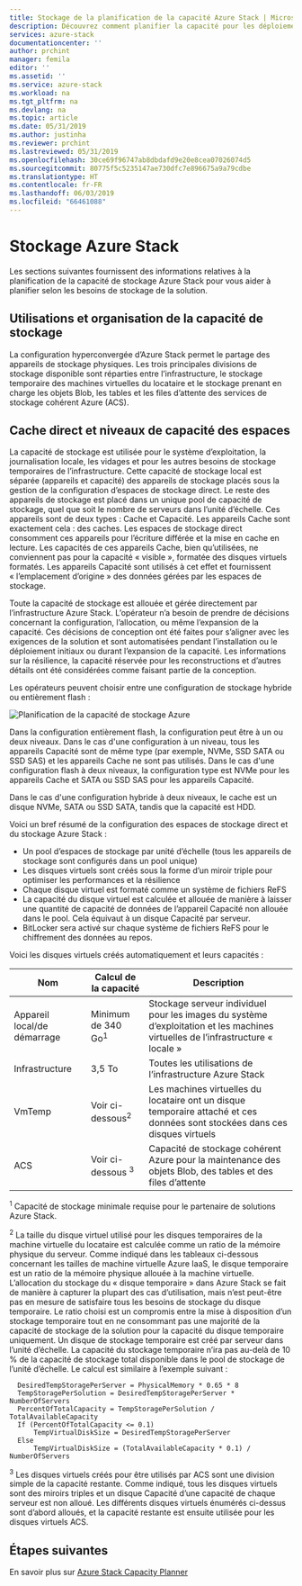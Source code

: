```yaml
---
title: Stockage de la planification de la capacité Azure Stack | Microsoft Docs
description: Découvrez comment planifier la capacité pour les déploiements Azure Stack.
services: azure-stack
documentationcenter: ''
author: prchint
manager: femila
editor: ''
ms.assetid: ''
ms.service: azure-stack
ms.workload: na
ms.tgt_pltfrm: na
ms.devlang: na
ms.topic: article
ms.date: 05/31/2019
ms.author: justinha
ms.reviewer: prchint
ms.lastreviewed: 05/31/2019
ms.openlocfilehash: 30ce69f96747ab8dbdafd9e20e8cea07026074d5
ms.sourcegitcommit: 80775f5c5235147ae730dfc7e896675a9a79cdbe
ms.translationtype: HT
ms.contentlocale: fr-FR
ms.lasthandoff: 06/03/2019
ms.locfileid: "66461088"
---
```

# <a name="azure-stack-storage"></a>Stockage Azure Stack

Les sections suivantes fournissent des informations relatives à la planification de la capacité de stockage Azure Stack pour vous aider à planifier selon les besoins de stockage de la solution.

## <a name="uses-and-organization-of-storage-capacity"></a>Utilisations et organisation de la capacité de stockage
La configuration hyperconvergée d’Azure Stack permet le partage des appareils de stockage physiques. Les trois principales divisions de stockage disponible sont réparties entre l’infrastructure, le stockage temporaire des machines virtuelles du locataire et le stockage prenant en charge les objets Blob, les tables et les files d’attente des services de stockage cohérent Azure (ACS).

## <a name="spaces-direct-cache-and-capacity-tiers"></a>Cache direct et niveaux de capacité des espaces
La capacité de stockage est utilisée pour le système d’exploitation, la journalisation locale, les vidages et pour les autres besoins de stockage temporaires de l’infrastructure. Cette capacité de stockage local est séparée (appareils et capacité) des appareils de stockage placés sous la gestion de la configuration d’espaces de stockage direct. Le reste des appareils de stockage est placé dans un unique pool de capacité de stockage, quel que soit le nombre de serveurs dans l’unité d’échelle. Ces appareils sont de deux types : Cache et Capacité.  Les appareils Cache sont exactement cela : des caches. Les espaces de stockage direct consomment ces appareils pour l’écriture différée et la mise en cache en lecture. Les capacités de ces appareils Cache, bien qu’utilisées, ne conviennent pas pour la capacité « visible », formatée des disques virtuels formatés. Les appareils Capacité sont utilisés à cet effet et fournissent « l’emplacement d’origine » des données gérées par les espaces de stockage.

Toute la capacité de stockage est allouée et gérée directement par l’infrastructure Azure Stack. L’opérateur n’a besoin de prendre de décisions concernant la configuration, l’allocation, ou même l’expansion de la capacité. Ces décisions de conception ont été faites pour s’aligner avec les exigences de la solution et sont automatisées pendant l’installation ou le déploiement initiaux ou durant l’expansion de la capacité. Les informations sur la résilience, la capacité réservée pour les reconstructions et d’autres détails ont été considérées comme faisant partie de la conception. 

Les opérateurs peuvent choisir entre une configuration de stockage hybride ou entièrement flash :

![Planification de la capacité de stockage Azure](media/azure-stack-capacity-planning/storage.png)

Dans la configuration entièrement flash, la configuration peut être à un ou deux niveaux.  Dans le cas d'une configuration à un niveau, tous les appareils Capacité sont de même type (par exemple, NVMe, SSD SATA ou SSD SAS) et les appareils Cache ne sont pas utilisés. Dans le cas d'une configuration flash à deux niveaux, la configuration type est NVMe pour les appareils Cache et SATA ou SSD SAS pour les appareils Capacité.

Dans le cas d'une configuration hybride à deux niveaux, le cache est un disque NVMe, SATA ou SSD SATA, tandis que la capacité est HDD. 

Voici un bref résumé de la configuration des espaces de stockage direct et du stockage Azure Stack :
- Un pool d’espaces de stockage par unité d’échelle (tous les appareils de stockage sont configurés dans un pool unique)
- Les disques virtuels sont créés sous la forme d’un miroir triple pour optimiser les performances et la résilience
- Chaque disque virtuel est formaté comme un système de fichiers ReFS
- La capacité du disque virtuel est calculée et allouée de manière à laisser une quantité de capacité de données de l’appareil Capacité non allouée dans le pool. Cela équivaut à un disque Capacité par serveur.
- BitLocker sera activé sur chaque système de fichiers ReFS pour le chiffrement des données au repos. 

Voici les disques virtuels créés automatiquement et leurs capacités :

|Nom|Calcul de la capacité|Description|
|-----|-----|-----|
|Appareil local/de démarrage|Minimum de 340 Go<sup>1</sup>|Stockage serveur individuel pour les images du système d’exploitation et les machines virtuelles de l’infrastructure « locale »|
|Infrastructure|3,5 To|Toutes les utilisations de l’infrastructure Azure Stack|
|VmTemp|Voir ci-dessous<sup>2</sup>|Les machines virtuelles du locataire ont un disque temporaire attaché et ces données sont stockées dans ces disques virtuels|
|ACS|Voir ci-dessous <sup>3</sup>|Capacité de stockage cohérent Azure pour la maintenance des objets Blob, des tables et des files d’attente|

<sup>1</sup> Capacité de stockage minimale requise pour le partenaire de solutions Azure Stack.

<sup>2</sup> La taille du disque virtuel utilisé pour les disques temporaires de la machine virtuelle du locataire est calculée comme un ratio de la mémoire physique du serveur. Comme indiqué dans les tableaux ci-dessous concernant les tailles de machine virtuelle Azure IaaS, le disque temporaire est un ratio de la mémoire physique allouée à la machine virtuelle. L’allocation du stockage du « disque temporaire » dans Azure Stack se fait de manière à capturer la plupart des cas d’utilisation, mais n’est peut-être pas en mesure de satisfaire tous les besoins de stockage du disque temporaire. Le ratio choisi est un compromis entre la mise à disposition d’un stockage temporaire tout en ne consommant pas une majorité de la capacité de stockage de la solution pour la capacité du disque temporaire uniquement. Un disque de stockage temporaire est créé par serveur dans l’unité d’échelle. La capacité du stockage temporaire n’ira pas au-delà de 10 % de la capacité de stockage total disponible dans le pool de stockage de l’unité d’échelle. Le calcul est similaire à l’exemple suivant :

```
  DesiredTempStoragePerServer = PhysicalMemory * 0.65 * 8
  TempStoragePerSolution = DesiredTempStoragePerServer * NumberOfServers
  PercentOfTotalCapacity = TempStoragePerSolution / TotalAvailableCapacity
  If (PercentOfTotalCapacity <= 0.1)
      TempVirtualDiskSize = DesiredTempStoragePerServer
  Else
      TempVirtualDiskSize = (TotalAvailableCapacity * 0.1) / NumberOfServers
```

<sup>3</sup> Les disques virtuels créés pour être utilisés par ACS sont une division simple de la capacité restante. Comme indiqué, tous les disques virtuels sont des miroirs triples et un disque Capacité d’une capacité de chaque serveur est non alloué. Les différents disques virtuels énumérés ci-dessus sont d’abord alloués, et la capacité restante est ensuite utilisée pour les disques virtuels ACS.


## <a name="next-steps"></a>Étapes suivantes
En savoir plus sur [Azure Stack Capacity Planner](azure-stack-capacity-planner.md)

